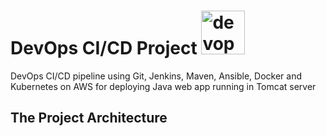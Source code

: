 # DevOps CI/CD Project  <img src="https://www.vaanamtech.com/image/dev.png" alt="devops-cycle" width="70"/>
DevOps CI/CD pipeline using Git, Jenkins, Maven, Ansible, Docker and Kubernetes on AWS for deploying Java web app running in Tomcat server 
## The Project Architecture

